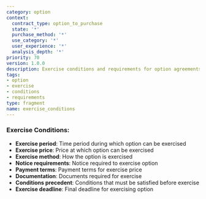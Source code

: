 ```yaml
---
category: option
context:
  contract_type: option_to_purchase
  state: '*'
  purchase_method: '*'
  use_category: '*'
  user_experience: '*'
  analysis_depth: '*'
priority: 70
version: 1.0.0
description: Exercise conditions and requirements for option agreements
tags:
- option
- exercise
- conditions
- requirements
type: fragment
name: exercise_conditions
---
```


### Exercise Conditions:
- **Exercise period**: Time period during which option can be exercised
- **Exercise price**: Price at which option can be exercised
- **Exercise method**: How the option is exercised
- **Notice requirements**: Notice required to exercise option
- **Payment terms**: Payment terms for exercise price
- **Documentation**: Documents required for exercise
- **Conditions precedent**: Conditions that must be satisfied before exercise
- **Exercise deadline**: Final deadline for exercising option

